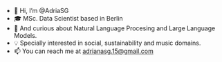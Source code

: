 - 👋 Hi, I’m @AdriaSG
- 🎓 MSc. Data Scientist based in Berlin
- 👀 And curious about Natural Language Procesing and Large Language Models.
- 💡 Specially interested in social, sustainability and music domains.
- 📫 You can reach me at adrianasg.15@gmail.com

<!---
AdriaSG/AdriaSG is a ✨ special ✨ repository because its `README.md` (this file) appears on your GitHub profile.
You can click the Preview link to take a look at your changes.
--->

